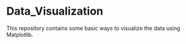 # Data_Visualization

This repository contains some basic ways to visualize the data using Matplotlib.
